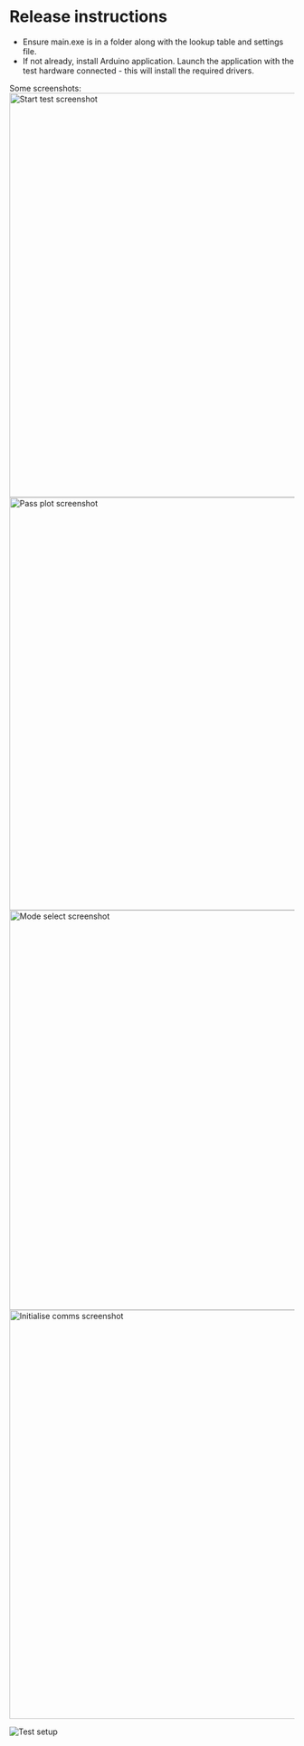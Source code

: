# Release instructions

 - Ensure main.exe is in a folder along with the lookup table and settings file.
 - If not already, install Arduino application. Launch the application with the test hardware connected - this will install the required drivers.

Some screenshots:
<img width="1188" height="714" alt="Start test screenshot" src="https://github.com/user-attachments/assets/a045c693-7df8-4426-af0b-07572e19c6c3" />
<img width="1195" height="729" alt="Pass plot screenshot" src="https://github.com/user-attachments/assets/eb4308eb-f84c-486f-8784-2b9730b33ddb" />
<img width="1185" height="706" alt="Mode select screenshot" src="https://github.com/user-attachments/assets/fb8d1e49-0445-48e3-9f6b-89b4c19ba5bf" />
<img width="1195" height="722" alt="Initialise comms screenshot" src="https://github.com/user-attachments/assets/d585f88f-1cd8-4e8f-8264-3bcf2ff09ac4" />


![Test setup](https://github.com/user-attachments/assets/038630af-d035-4ab6-898a-394b4d200595)

